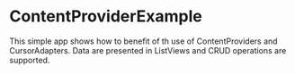 # ContentProviderExample
This simple app shows how to benefit of th use of ContentProviders and
CursorAdapters. Data are presented in ListViews and CRUD operations are supported. 
